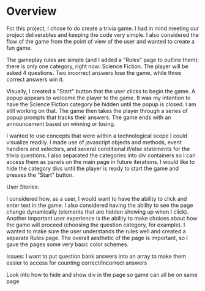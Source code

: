 # Overview

For this project, I chose to do create a trivia game. I had in mind meeting our project deliverables and keeping the code very simple. I also considered the flow of the game from the point of view of the user and wanted to create a fun game.

The gameplay rules are simple (and I added a "Rules" page to outline them): there is only one category, right now: Science Fiction. The player will be asked 4 questions. Two incorrect answers lose the game, while three correct answers win it.

Visually, I created a "Start" button that the user clicks to begin the game. A popup appears to welcome the player to the game. It was my intention to have the Science Fiction category be hidden until the popup is closed. I am still working on that.
The game then takes the player through a series of popup prompts that tracks their answers. The game ends with an announcement based on winning or losing.

I wanted to use concepts that were within a technological scope I could visualize readily.  I made use of javascript objects and methods, event handlers and selectors, and several conditional if/else statements for the trivia questions.  I also separated the categories into div containers so I can access them as panels on the main page in future iterations.  I would like to hide the category divs until the player is ready to start the game and presses the "Start" button.

User Stories:

I considered how, as a user, I would want to have the ability to click and enter text in the game.  I also considered having the ability to see the page change dynamically (elements that are hidden showing up when I click).  Another important user experience is the ability to make choices about how the game will proceed (choosing the question category, for example).  I wanted to make sure the user understands the rules well and created a separate Rules page.  The overall aesthetic of the page is important, so I gave the pages some very basic color schemes.

Issues:
I want to put question bank answers into an array to make them easier to access for counting correct/incorrect answers

Look into how to hide and show div in the page so game can all be on same page
